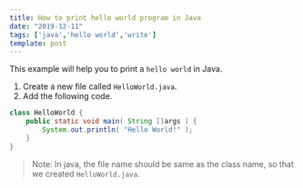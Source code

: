 ```yaml
---
title: How to print hello world program in Java
date: "2019-12-11"
tags: ['java','hello world','write']
template: post
---
```


This example will help you to print a `hello world` in Java.

1. Create a new file called `HelloWorld.java`.
2. Add the following code.

```java:title=HelloWorld.java
class HelloWorld {
    public static void main( String []args ) {
        System.out.println( "Hello World!" );
    }
}
```

>Note: In java, the file name should be same as the class name, so that we created `HelloWorld.java`.
